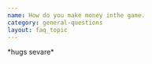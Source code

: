 ```yaml
---
name: How do you make money inthe game.
category: general-questions
layout: faq_topic
---
```

\*hugs sevare\*